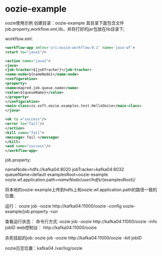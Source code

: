 # oozie-example
oozie使用示例
创建目录：oozie-example
其目录下面包含文件job.property,workflow.xml,lib，并将打好的jar包放在lib目录下;

workflow.xml:
```xml
<workflow-app xmlns='uri:oozie:workflow:0.1' name='java-wf'>
<start to="java1"/>

<action name="java1">
<java>
<job-tracker>${jobTracker}</job-tracker>
<name-node>${nameNode}</name-node>
<configuration>
<property>
<name>mapred.job.queue.name</name>
<value>${queueName}</value>
</property>
</configuration>
<main-class>zx.soft.oozie.examples.test.HelloOozie</main-class>
</java>

<ok to ="success"/>
<error to="fail"/>
</action>
<kill name="fail">
<message> fail </message>
</kill>
<end name="success"/>
</workflow-app> 
```
job.property:

nameNode=hdfs://kafka04:8020
jobTracker=kafka04:8032
queueName=default
examplesRoot=oozie-example
oozie.wf.application.path=${nameNode}/user/hdfs/${examplesRoot}/

将本地的oozie-example上传到hdfs上和oozie.wf.application.path的路径一致的位置;

运行：
oozie job -oozie http://kafka04:11000/oozie -config oozie-example/job.property -run 

查看运行状态：
命令行方式: oozie job -oozie http://kafka04:11000/oozie -info jobID
web控制台： http://kafka04:11000/oozie

杀死挂起的job:
oozie job -oozie http://kafka04:11000/oozie -kill jobID

oozie日志位置：kafka04    /var/log/oozie
